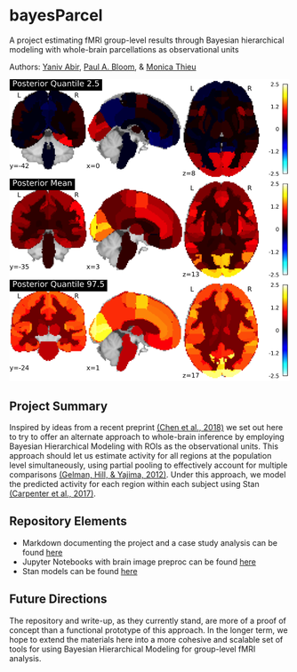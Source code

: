 # bayesParcel

A project estimating fMRI group-level results through Bayesian hierarchical modeling with whole-brain parcellations as observational units

Authors: [Yaniv Abir](https://github.com/yanivabir), [Paul A. Bloom](https://github.com/pab2163), & [Monica Thieu](https://github.com/monicathieu)

![Posterior Mean Estimate](brainPlots/posteriorPlot.png)

## Project Summary

Inspired by ideas from a recent preprint [(Chen et al., 2018)](https://www.biorxiv.org/content/biorxiv/early/2017/12/22/238998.full.pdf) we set out here to try to offer an alternate approach to whole-brain inference by employing Bayesian Hierarchical Modeling with ROIs as the observational units. This approach should let us estimate activity for all regions at the population level simultaneously, using partial pooling to effectively account for multiple comparisons [(Gelman, Hill, & Yajima, 2012)](https://www.tandfonline.com/doi/abs/10.1080/19345747.2011.618213). Under this approach, we model the predicted activity for each region within each subject using Stan [(Carpenter et al., 2017)](https://www.jstatsoft.org/article/view/v076i01/v76i01.pdf). 

## Repository Elements

*	Markdown documenting the project and a case study analysis can be found [here](scripts/R/)
*	Jupyter Notebooks with brain image preproc can be found [here](scripts/jupyterNotebooks)
*	Stan models can be found [here](scripts/stan/)

## Future Directions

The repository and write-up, as they currently stand, are more of a proof of concept than a functional prototype of this approach. In the longer term, we hope to extend the materials here into a more cohesive and scalable set of tools for using Bayesian Hierarchical Modeling for group-level fMRI analysis. 

